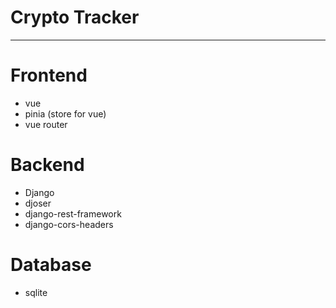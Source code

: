 # Crypto Tracker
---

# Frontend
* vue
* pinia (store for vue)
* vue router

# Backend
* Django
* djoser
* django-rest-framework
* django-cors-headers

# Database
* sqlite